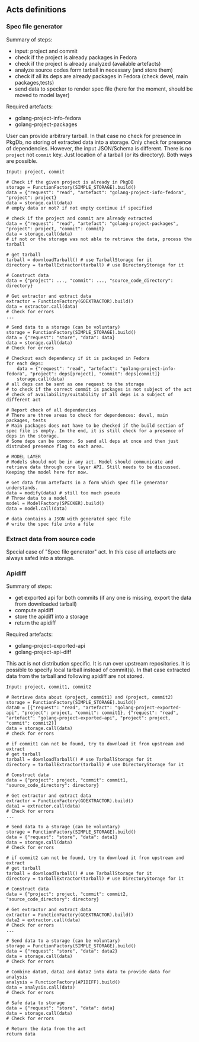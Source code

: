 ## Acts definitions

### Spec file generator

Summary of steps:

* input: project and commit
* check if the project is already packages in Fedora
* check if the project is already analyzed (available artefacts)
* analyze source codes form tarball in necessary (and store them)
* check if all its deps are already packages in Fedora (check devel, main packages,tests)
* send data to specker to render spec file (here for the moment, should be moved to model layer)

Required artefacts:

* golang-project-info-fedora
* golang-project-packages

User can provide arbitrary tarball.
In that case no check for presence in PkgDb, no storing of extracted data into a storage.
Only check for presence of dependencies.
However, the input JSON/Schema is different.
There is no `project` not `commit` key.
Just location of a tarball (or its directory).
Both ways are possible.

```vim
Input: project, commit

# Check if the given project is already in PkgDB
storage = FunctionFactory(SIMPLE_STORAGE).build()
data = {"request": "read", "artefact": "golang-project-info-fedora", "project": project}
data = storage.call(data)
# empty data or not? if not empty continue if specified

# check if the project and commit are already extracted
data = {"request": "read", "artefact": "golang-project-packages", "project": project, "commit": commit}
data = storage.call(data)
# if not or the storage was not able to retrieve the data, process the tarball

# get tarball
tarball = downloadTarball() # use TarballStorage for it
directory = tarballExtractor(tarball) # use DirectoryStorage for it

# Construct data
data = {"project": ..., "commit": ..., "source_code_directory": directory}

# Get extractor and extract data
extractor = FunctionFactory(GOEXTRACTOR).build()
data = extractor.call(data)
# Check for errors
...

# Send data to a storage (can be voluntary)
storage = FunctionFactory(SIMPLE_STORAGE).build()
data = {"request": "store", "data": data}
data = storage.call(data)
# Check for errors

# Checkout each dependency if it is packaged in Fedora
for each deps:
	data = {"request": "read", "artefact": "golang-project-info-fedora", "project": deps[project], "commit": deps[commit]}
	storage.call(data)
# all deps can be sent as one request to the storage
# to check if the correct commit is packages is not subject of the act
# check of availability/suitability of all deps is a subject of different act

# Report check of all dependencies
# There are three areas to check for dependences: devel, main packages, tests
# Main packages does not have to be checked if the build section of spec file is empty. In the end, it is still check for a presence of deps in the storage.
# Some deps can be common. So send all deps at once and then just distrubed presence flag to each area.

# MODEL LAYER
# Models should not be in any act. Model should communicate and retrieve data through core layer API. Still needs to be discussed. Keeping the model here for now.

# Get data from artefacts in a form which spec file generator understands.
data = modify(data) # still too much pseudo
# Throw data to a model
model = ModelFactory(SPECKER).build()
data = model.call(data)

# data contains a JSON with generated spec file
# write the spec file into a file
```

### Extract data from source code

Special case of "Spec file generator" act. In this case all artefacts are always safed into a storage.

### Apidiff

Summary of steps:

* get exported api for both commits (if any one is missing, export the data from downloaded tarball)
* compute apidiff
* store the apidiff into a storage
* return the apidiff

Required artefacts:

* golang-project-exported-api
* golang-project-api-diff

This act is not distribution specific.
It is run over upstream repositories.
It is possible to specify local tarball instead of commit(s).
In that case extracted data from the tarball and following apidiff are not stored.

```vim
Input: project, commit1, commit2

# Retrieve data about (project, commit1) and (project, commit2)
storage = FunctionFactory(SIMPLE_STORAGE).build()
data0 = [{"request": "read", "artefact": "golang-project-exported-api", "project": project, "commit": commit1}, {"request": "read", "artefact": "golang-project-exported-api", "project": project, "commit": commit2}]
data = storage.call(data)
# check for errors

# if commit1 can not be found, try to download it from upstream and extract
# get tarball
tarball = downloadTarball() # use TarballStorage for it
directory = tarballExtractor(tarball) # use DirectoryStorage for it

# Construct data
data = {"project": project, "commit": commit1, "source_code_directory": directory}

# Get extractor and extract data
extractor = FunctionFactory(GOEXTRACTOR).build()
data1 = extractor.call(data)
# Check for errors
...

# Send data to a storage (can be voluntary)
storage = FunctionFactory(SIMPLE_STORAGE).build()
data = {"request": "store", "data": data1}
data = storage.call(data)
# Check for errors

# if commit2 can not be found, try to download it from upstream and extract
# get tarball
tarball = downloadTarball() # use TarballStorage for it
directory = tarballExtractor(tarball) # use DirectoryStorage for it

# Construct data
data = {"project": project, "commit": commit2, "source_code_directory": directory}

# Get extractor and extract data
extractor = FunctionFactory(GOEXTRACTOR).build()
data2 = extractor.call(data)
# Check for errors
...

# Send data to a storage (can be voluntary)
storage = FunctionFactory(SIMPLE_STORAGE).build()
data = {"request": "store", "data": data2}
data = storage.call(data)
# Check for errors

# Combine data0, data1 and data2 into data to provide data for analysis
analysis = FunctionFactory(APIDIFF).build()
data = analysis.call(data)
# Check for errors

# Safe data to storage
data = {"request": "store", "data": data}
data = storage.call(data)
# Check for errors

# Return the data from the act
return data

```
